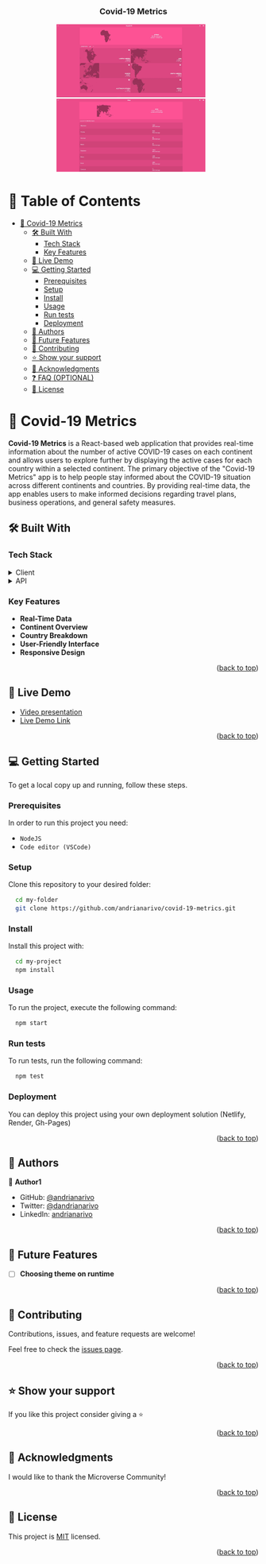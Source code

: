 <a name="readme-top"></a>

<div align="center">

  <br/>

<h3><b>Covid-19 Metrics</b></h3>

</div>

<div align="center">
  <img src="./destkop.JPG" alt="Screenshot 1" width="300" style="display: inline-block; margin-right: 10px;" />
  <img src="country_breakdown.JPG" alt="Screenshot 1" width="300" style="display: inline-block; margin-right: 10px;" />
</div>

<!-- TABLE OF CONTENTS -->

# 📗 Table of Contents

- [📖 Covid-19 Metrics](#-about-project-)
    - [🛠 Built With ](#-built-with-)
        - [Tech Stack ](#tech-stack-)
        - [Key Features ](#key-features-)
    - [🚀 Live Demo ](#-live-demo-)
    - [💻 Getting Started ](#-getting-started-)
        - [Prerequisites](#prerequisites)
        - [Setup](#setup)
        - [Install](#install)
        - [Usage](#usage)
        - [Run tests](#run-tests)
        - [Deployment](#deployment)
    - [👥 Authors ](#-authors-)
    - [🔭 Future Features ](#-future-features-)
    - [🤝 Contributing ](#-contributing-)
    - [⭐️ Show your support ](#️-show-your-support-)
    - [🙏 Acknowledgments ](#-acknowledgments-)
    - [❓ FAQ (OPTIONAL) ](#-faq-optional-)
    - [📝 License ](#-license-)

<!-- PROJECT DESCRIPTION -->

# 📖 Covid-19 Metrics <a name="about-project"></a>

**Covid-19 Metrics** is a React-based web application that provides real-time information about the
number of active COVID-19 cases on each continent and allows users to explore further by displaying
the active cases for each country within a selected continent.
The primary objective of the "Covid-19 Metrics" app is to help people stay informed about the
COVID-19 situation across different continents and countries. By providing real-time data, the app
enables users to make informed decisions regarding travel plans, business operations, and general
safety measures.

## 🛠 Built With <a name="built-with"></a>

### Tech Stack <a name="tech-stack"></a>

<details>
  <summary>Client</summary>
  <ul>
    <li><a href="https://reactjs.org/">React.js</a></li>
    <li><a href="https://styled-components.com/">Styled Components</a></li>
  </ul>
</details>

<details>
  <summary>API</summary>
  <ul>
    <li><a href="https://disease.sh/">Diseases.sh</a></li>
  </ul>
</details>

<!-- Features -->

### Key Features <a name="key-features"></a>

- **Real-Time Data**
- **Continent Overview**
- **Country Breakdown**
- **User-Friendly Interface**
- **Responsive Design**

<p align="right">(<a href="#readme-top">back to top</a>)</p>

<!-- LIVE DEMO -->

## 🚀 Live Demo <a name="live-demo"></a>

- [Video presentation](https://www.loom.com/share/29a86f6742234a628d52fab2d3672f83?sid=2d776efe-947f-4a93-bd27-d1ee2ba5ec4e)
- [Live Demo Link](https://extraordinary-kitten-6a3f95.netlify.app/)

<p align="right">(<a href="#readme-top">back to top</a>)</p>

<!-- GETTING STARTED -->

## 💻 Getting Started <a name="getting-started"></a>

To get a local copy up and running, follow these steps.

### Prerequisites

In order to run this project you need:

- `NodeJS`
- `Code editor (VSCode)`

### Setup

Clone this repository to your desired folder:

```sh
  cd my-folder
  git clone https://github.com/andrianarivo/covid-19-metrics.git
```

### Install

Install this project with:

```sh
  cd my-project
  npm install
```

### Usage

To run the project, execute the following command:

```sh
  npm start
```

### Run tests

To run tests, run the following command:

```sh
  npm test
```

### Deployment

You can deploy this project using your own deployment solution (Netlify, Render, Gh-Pages)

<p align="right">(<a href="#readme-top">back to top</a>)</p>

<!-- AUTHORS -->

## 👥 Authors <a name="authors"></a>

👤 **Author1**

- GitHub: [@andrianarivo](https://github.com/andrianarivo)
- Twitter: [@dandrianarivo](https://twitter.com/dandrianarivo)
- LinkedIn: [andrianarivo](https://linkedin.com/in/andrianarivo)

<p align="right">(<a href="#readme-top">back to top</a>)</p>

<!-- FUTURE FEATURES -->

## 🔭 Future Features <a name="future-features"></a>

- [ ] **Choosing theme on runtime**

<p align="right">(<a href="#readme-top">back to top</a>)</p>

<!-- CONTRIBUTING -->

## 🤝 Contributing <a name="contributing"></a>

Contributions, issues, and feature requests are welcome!

Feel free to check the [issues page](https://github.com/andrianarivo/covid-19-metrics/issues).

<p align="right">(<a href="#readme-top">back to top</a>)</p>

<!-- SUPPORT -->

## ⭐️ Show your support <a name="support"></a>

If you like this project consider giving a ⭐

<p align="right">(<a href="#readme-top">back to top</a>)</p>

<!-- ACKNOWLEDGEMENTS -->

## 🙏 Acknowledgments <a name="acknowledgements"></a>

I would like to thank the Microverse Community!

<p align="right">(<a href="#readme-top">back to top</a>)</p>

<!-- LICENSE -->

## 📝 License <a name="license"></a>

This project is [MIT](./MIT.md) licensed.

<p align="right">(<a href="#readme-top">back to top</a>)</p>
